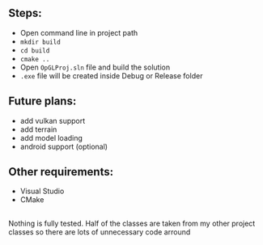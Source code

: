 ## Steps:
- Open command line in project path
- ```mkdir build```
- ```cd build```
- ```cmake ..```
- Open ```OpGLProj.sln``` file and build the solution
- ```.exe``` file will be created inside Debug or Release folder

## Future plans:
- add vulkan support
- add terrain
- add model loading
- android support (optional)


## Other requirements:
- Visual Studio
- CMake

##

Nothing is fully tested. Half of the classes are taken from my other project classes so there are lots of unnecessary code arround
